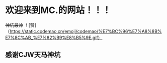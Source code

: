 # 欢迎来到MC.的网站！！！
~~神坑最帅~~
！[赞]（https://static.codemao.cn/emoji/codemao/%E7%BC%96%E7%A8%8B%E7%8C%AB_%E7%82%B9%E8%B5%9E.gif）
## 感谢CJW天马神坑
